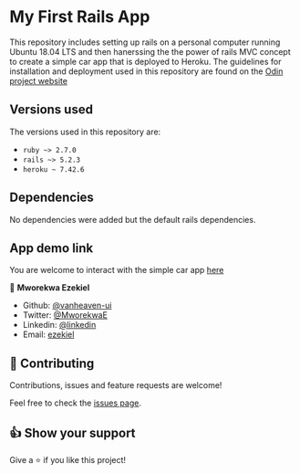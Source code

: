 # My First Rails App

This repository includes setting up rails on a personal computer running Ubuntu 18.04 LTS and then hanerssing the the power of rails MVC concept to create a simple car app that is deployed to Heroku.
The guidelines for installation and deployment used in this repository are found on the [Odin project website](https://www.theodinproject.com/courses/ruby-on-rails/lessons/your-first-rails-application-ruby-on-rails)

## Versions used
The versions used in this repository are:
* ``ruby ~> 2.7.0``
* ``rails ~> 5.2.3``
* ``heroku ~ 7.42.6``

## Dependencies
No dependencies were added but the default rails dependencies.

## App demo link
You are welcome to interact with the simple car app [here](https://pure-sierra-60769.herokuapp.com/)

👤 **Mworekwa Ezekiel**

- Github: [@vanheaven-ui](https://github.com/vanheaven-ui)
- Twitter: [@MworekwaE](https://twitter.com/MworekwaE)
- Linkedin: [@linkedin](https://www.linkedin.com/in/vanheaven/)
- Email: [ezekiel](mailto:vanheaven6@gmail.com)

## 🤝 Contributing

Contributions, issues and feature requests are welcome!

Feel free to check the [issues page](https://github.com/vanheaven-ui/ezekiel_first_rails_app/issues).


## 👍 Show your support

Give a ⭐️ if you like this project!
